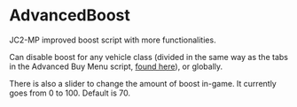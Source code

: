AdvancedBoost
======

JC2-MP improved boost script with more functionalities.

Can disable boost for any vehicle class (divided in the same way as the tabs in the Advanced Buy Menu script, [found here](https://github.com/Jasonmrc/AdvancedBuyMenu)), or globally.

There is also a slider to change the amount of boost in-game. It currently goes from 0 to 100. Default is 70.
